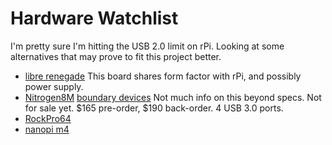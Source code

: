 # Hardware Watchlist

I'm pretty sure I'm hitting the USB 2.0 limit on rPi.  Looking at some alternatives that may prove to fit this project better.

- [libre renegade](https://www.amazon.com/Libre-Computer-ROC-RK3328-CC-Renegade-Ethernet/dp/B078RSK46T/ref=sr_1_1?ie=UTF8&qid=1529186763&sr=8-1&keywords=libre+renegade)
  This board shares form factor with rPi, and possibly power supply.
- [Nitrogen8M](http://linuxgizmos.com/i-mx8m-sbc-on-pre-order-for-165/?utm_source=dlvr.it&utm_medium=twitter) [boundary devices](https://boundarydevices.com/product/nitrogen8m-imx8/)
  Not much info on this beyond specs.  Not for sale yet. $165 pre-order, $190 back-order.  4 USB 3.0 ports.
- [RockPro64](http://wiki.pine64.org/index.php/ROCKPro64_Main_Page)
- [nanopi m4](http://wiki.friendlyarm.com/wiki/index.php/NanoPi_M4)
